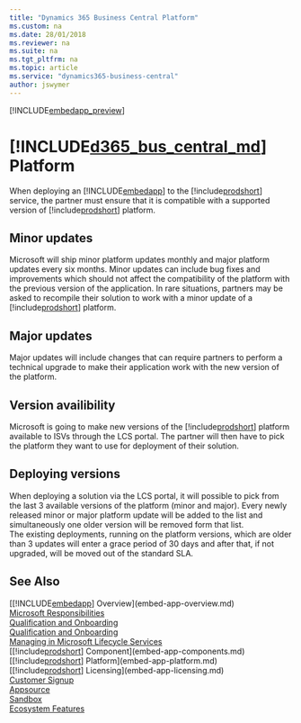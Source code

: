 ```yaml
---
title: "Dynamics 365 Business Central Platform"
ms.custom: na
ms.date: 28/01/2018
ms.reviewer: na
ms.suite: na
ms.tgt_pltfrm: na
ms.topic: article
ms.service: "dynamics365-business-central"
author: jswymer
---
```

[!INCLUDE[embedapp_preview](../developer/includes/embedapp_preview.md)]

# [!INCLUDE[d365_bus_central_md](../developer/includes/d365_bus_central_md.md)] Platform 
When deploying an [!INCLUDE[embedapp](../developer/includes/embedapp.md)] to the [!include[prodshort](../developer/includes/prodshort.md)] service, the partner must ensure that it is compatible with a supported version of [!include[prodshort](../developer/includes/prodshort.md)] platform. 
## Minor updates
Microsoft will ship minor platform updates monthly and major platform updates every six months. 
Minor updates can include bug fixes and improvements which should not affect the compatibility of the platform with the previous version of the application. In rare situations, partners may be asked to recompile their solution to work with a minor update of a [!include[prodshort](../developer/includes/prodshort.md)] platform. 

## Major updates
Major updates will include changes that can require partners to perform a technical upgrade to make their application work with the new version of the platform.  

## Version availibility
Microsoft is going to make new versions of the [!include[prodshort](../developer/includes/prodshort.md)] platform available to ISVs through the LCS portal. The partner will then have to pick the platform they want to use for deployment of their solution.

## Deploying versions  
When deploying a solution via the LCS portal, it will possible to pick from the last 3 available versions of the platform (minor and major). Every newly released minor or major platform update will be added to the list and simultaneously one older version will be removed form that list.   
The existing deployments, running on the platform versions, which are older than 3 updates will enter a grace period of 30 days and after that, if not upgraded, will be moved out of the standard SLA. 
 
## See Also  
[[!INCLUDE[embedapp](../developer/includes/embedapp.md)] Overview](embed-app-overview.md)   
[Microsoft Responsibilities](embed-app-microsoft-responsibilities.md)   
[Qualification and Onboarding](embed-app-qualifications-onboarding.md)  
[Qualification and Onboarding](embed-app-qualifications-onboarding.md)  
[Managing in Microsoft Lifecycle Services](embed-app-lifecycle-services.md)  
[[!include[prodshort](../developer/includes/prodshort.md)] Component](embed-app-components.md)   
[[!include[prodshort](../developer/includes/prodshort.md)] Platform](embed-app-platform.md)  
[[!include[prodshort](../developer/includes/prodshort.md)] Licensing](embed-app-licensing.md)  
[Customer Signup](embed-app-customer-signup.md)  
[Appsource](embed-app-appsource.md)  
[Sandbox](embed-app-sandbox.md)  
[Ecosystem Features](embed-app-ecosystem.md)  
